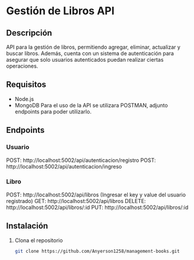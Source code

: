 # Gestión de Libros API

## Descripción

API para la gestión de libros, permitiendo agregar, eliminar, actualizar y buscar libros. Además, cuenta con un sistema de autenticación para asegurar que solo usuarios autenticados puedan realizar ciertas operaciones.

## Requisitos

- Node.js
- MongoDB
  Para el uso de la API se utilizara POSTMAN, adjunto endpoints para poder utilizarlo.

## Endpoints

 ### Usuario
 POST:
 http://localhost:5002/api/autenticacion/registro
  POST:
 http://localhost:5002/api/autenticacion/ingreso
 
 ### Libro
 POST:
 http://localhost:5002/api/libros
 (Ingresar el key y value del usuario registrado)
 GET:
 http://localhost:5002/api/libros
 DELETE:
 http://localhost:5002/api/libros/:id
 PUT: 
 http://localhost:5002/api/libros/:id


## Instalación

1. Clona el repositorio
   ```bash
   git clone https://github.com/Anyerson1258/management-books.git
